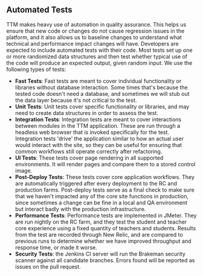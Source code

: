 ## Automated Tests
TTM makes heavy use of automation in quality assurance. This helps us ensure that new code or changes do not cause regression issues in the platform, and it also allows us to baseline changes to understand what technical and performance impact changes will have. Developers are expected to include automated tests with their code. Most tests set up one or more randomized data structures and then test whether typical use of the code will produce an expected output, given random input. We use the following types of tests:
* **Fast Tests**: Fast tests are meant to cover individual functionality or libraries without database interaction. Some times that's because the tested code doesn't need a database, and sometimes we will stub out the data layer because it's not critical to the test.
* **Unit Tests**: Unit tests cover specific functionality or libraries, and may need to create data structures in order to assess the test.
* **Integration Tests**: Integration tests are meant to cover interactions between modules in the TTM application. These are run through a headless web browser  that is invoked specifically for the test. Integration tests 'drive' the application similar to how an actual user would interact with the site, so they can be useful for ensuring that common workflows still operate correctly after refactoring.
* **UI Tests**: These tests cover page rendering in all supported environments.  It will render pages and compare them to a stored control image.
* **Post-Deploy Tests**: These tests cover core application workflows. They are automatically triggered after every deployment to the RC and production farms. Post-deploy tests serve as a final check to make sure that we haven't impacted any of the core site functions in production, since sometimes a change can be fine in a local and QA environment but interact badly with the production infrastructure.
* **Performance Tests**: Performance tests are implemented in JMeter. They are run nightly on the RC farm, and they test the student and teacher core experience using a fixed quantity of teachers and students. Results from the test are recorded through New Relic, and are compared to previous runs to determine whether we have improved throughput and response time, or made it worse.
* **Security Tests**: the Jenkins CI server will run the Brakeman security scanner against all candidate branches. Errors found will be reported as issues on the pull request.
